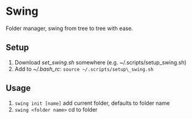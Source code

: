 # Swing
Folder manager, swing from tree to tree with ease.

## Setup
1. Download _set\_swing.sh_ somewhere (e.g. ~/.scripts/setup\_swing.sh)
2. Add to _~/.bash\_rc_: `source ~/.scripts/setup\_swing.sh`

## Usage
1. `swing init [name]` add current folder, defaults to folder name
2. `swing <folder name>` cd to folder
